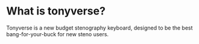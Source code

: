 # What is tonyverse?

Tonyverse is a new budget stenography keyboard, designed to be the best bang-for-your-buck for new steno users.
